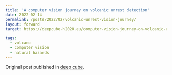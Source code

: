 ```yaml
---
title: 'A computer vision journey on volcanic unrest detection'
date: 2022-02-14
permalink: /posts/2022/02/volcanic-unrest-vision-journey/
layout: forward
target: https://deepcube-h2020.eu/computer-vision-journey-on-volcanic-unrest-detection/

tags:
  - volcano
  - computer vision
  - natural hazards
---
```


Original post published in [deep cube](https://deepcube-h2020.eu/computer-vision-journey-on-volcanic-unrest-detection/).
